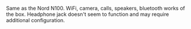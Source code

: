 Same as the Nord N100. WiFi, camera, calls, speakers, bluetooth works of the box. Headphone jack doesn't seem to function and may require additional configuration.